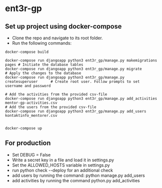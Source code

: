 # ent3r-gp

## Set up project using docker-compose

- Clone the repo and navigate to its root folder.
- Run the following commands:

```
docker-compose build

docker-compose run djangoapp python3 ent3r_gp/manage.py makemigrations pages # Initiate the database tables
docker-compose run djangoapp python3 ent3r_gp/manage.py migrate              # Apply the changes to the database
docker-compose run djangoapp python3 ent3r_gp/manage.py createsuperuser      # Create root user. Follow prompts to set username and password

# Add the activities from the provided csv-file
docker-compose run djangoapp python3 ent3r_gp/manage.py add_activities mentor-gp-activities.csv
# Add the users from the provided csv-file
docker-compose run djangoapp python3 ent3r_gp/manage.py add_users kontaktinfo_mentorer.csv


docker-compose up
```


## For production

- Set DEBUG = False
- Write a secret key in a file and load it in settings.py
- Set the ALLOWED_HOSTS variable in settings.py
- run python check --deploy for an additional check
- add users by running the command: python manage.py add_users <path to kontaktinfo_mentorer.csv>
- add activities by running the command python.py add_activities <path to mantor_gp_activities.csv>
  
